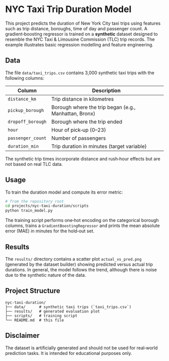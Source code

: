 # NYC Taxi Trip Duration Model

This project predicts the duration of New York City taxi trips using features such as trip distance, boroughs, time of day and passenger count.  A gradient‑boosting regressor is trained on a **synthetic** dataset designed to resemble the NYC Taxi & Limousine Commission (TLC) trip records.  The example illustrates basic regression modelling and feature engineering.

## Data

The file `data/taxi_trips.csv` contains 3,000 synthetic taxi trips with the following columns:

| Column              | Description                                             |
|---------------------|---------------------------------------------------------|
| `distance_km`       | Trip distance in kilometres                             |
| `pickup_borough`    | Borough where the trip began (e.g., Manhattan, Bronx)   |
| `dropoff_borough`   | Borough where the trip ended                            |
| `hour`              | Hour of pick‑up (0–23)                                  |
| `passenger_count`   | Number of passengers                                    |
| `duration_min`      | Trip duration in minutes (target variable)              |

The synthetic trip times incorporate distance and rush‑hour effects but are not based on real TLC data.

## Usage

To train the duration model and compute its error metric:

```bash
# from the repository root
cd projects/nyc-taxi-duration/scripts
python train_model.py
```

The training script performs one‑hot encoding on the categorical borough columns, trains a `GradientBoostingRegressor` and prints the mean absolute error (MAE) in minutes for the hold‑out set.

## Results

The `results/` directory contains a scatter plot `actual_vs_pred.png` (generated by the dataset builder) showing predicted versus actual trip durations.  In general, the model follows the trend, although there is noise due to the synthetic nature of the data.

## Project Structure

```
nyc-taxi-duration/
├── data/      # synthetic taxi trips (`taxi_trips.csv`)
├── results/   # generated evaluation plot
├── scripts/   # training script
└── README.md  # this file
```

## Disclaimer

The dataset is artificially generated and should not be used for real‑world prediction tasks.  It is intended for educational purposes only.
